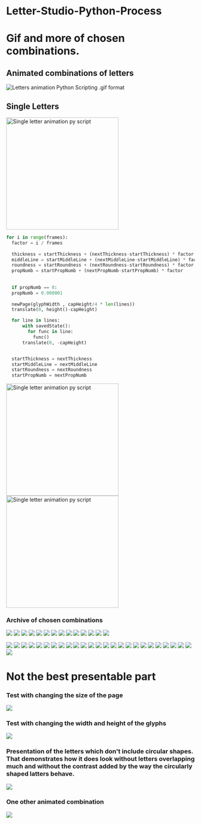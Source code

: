 # Letter-Studio-Python-Process
# Gif and more of chosen combinations.

## Animated combinations of letters

![Letters animation Python Scripting .gif format](all3.gif)

## Single Letters

<img src="S8.gif" alt="Single letter animation py script" width="300" >

```python
for i in range(frames):
  factor = i / frames
        
  thickness = startThickness + (nextThickness-startThickness) * factor
  middleLine = startMiddleLine + (nextMiddleLine-startMiddleLine) * factor
  roundness = startRoundness + (nextRoundness-startRoundness) * factor
  propNumb = startPropNumb + (nextPropNumb-startPropNumb) * factor
        
        
  if propNumb == 0:
  propNumb = 0.000001
    
  newPage(glyphWidth , capHeight/4 * len(lines))
  translate(0, height()-capHeight)

  for line in lines:
      with savedState():
        for func in line:
          func()
      translate(0, -capHeight)


  startThickness = nextThickness
  startMiddleLine = nextMiddleLine
  startRoundness = nextRoundness
  startPropNumb = nextPropNumb

```

<img src="gif14_b.gif" alt="Single letter animation py script" width="300" >
<img src="C.gif" alt="Single letter animation py script" width="300" >



### Archive of chosen combinations

![](/chosen/_0.jpg)
![](/chosen/_1.jpg)
![](/chosen/_2.jpg)
![](/chosen/_3.jpg)
![](/chosen/_4.jpg)
![](/chosen/_5.jpg)
![](/chosen/_6.jpg)
![](/chosen/_7.jpg)
![](/chosen/_8.jpg)
![](/chosen/_9.jpg)
![](/chosen/_10.jpg)
![](/chosen/_11.jpg)
![](/chosen/_12.jpg)
![](/chosen/_13.jpg)



![](/chosen/2.jpg)
![](/chosen/3.jpg)
![](/chosen/4.jpg)
![](/chosen/5.jpg)
![](/chosen/6.jpg)
![](/chosen/7.jpg)
![](/chosen/8.jpg)
![](/chosen/9.jpg)
![](/chosen/10.jpg)
![](/chosen/11.jpg)
![](/chosen/12.jpg)
![](/chosen/13.jpg)
![](/chosen/14.jpg)
![](/chosen/15.jpg)
![](/chosen/16.jpg)
![](/chosen/17.jpg)
![](/chosen/18.jpg)
![](/chosen/19.jpg)
![](/chosen/20.jpg)
![](/chosen/21.jpg)
![](/chosen/22.jpg)
![](/chosen/23.jpg)
![](/chosen/24.jpg)
![](/chosen/25.jpg)
![](/chosen/26.jpg)
![](/chosen/twon12.jpg)

# Not the best presentable part 

### Test with changing the size of the page

![](twonl-test-changing-pageSize.gif)


### Test with changing the width and height of the glyphs

![](twonl-test-changing-glyph-width-and-height.gif)

### Presentation of the letters which don't include circular shapes. That demonstrates how it does look without letters overlapping much and without the contrast added by the way the circularly shaped latters behave. 

![](twon14.gif)


### One other animated combination

![](twon7.gif)



